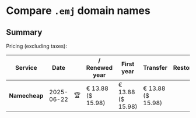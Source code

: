 # Compare `.emj` domain names

## Summary

Pricing (excluding taxes):

| Service | Date |  | / Renewed year | First year | Transfer | Restoration |
|--|--|--|--|--|--|--|
| **Namecheap** | 2025-06-22 | 🏆 | € 13.88<br>($ 15.98) | € 13.88<br>($ 15.98) | € 13.88<br>($ 15.98) |  |
